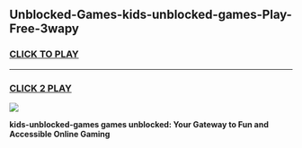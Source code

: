 
## Unblocked-Games-kids-unblocked-games-Play-Free-3wapy
<h3>
<a href="https://premium76.site?title=kids-unblocked-games&ref=15A">CLICK TO PLAY</a></h3>
<hr>

<h3>
<a href="https://premium76.site?title=kids-unblocked-games&ref=15A">CLICK 2 PLAY</a>
  
</h3>

<a href="https://premium76.site?title=kids-unblocked-games&ref=15A"><img src="https://clearcache.store/games.png"></a>


**kids-unblocked-games games unblocked: Your Gateway to Fun and Accessible Online Gaming**
